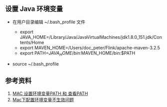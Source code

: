 ## 设置 Java 环境变量
* 在用户目录编辑 ~/.bash_profile 文件
  * export JAVA_HOME=/Library/Java/JavaVirtualMachines/jdk1.8.0_151.jdk/Contents/Home  
  * export MAVEN_HOME=/Users/doc_peter/Flink/apache-maven-3.2.5  
  * export PATH=$JAVA_HOME/bin:$MAVEN_HOME/bin:$PATH  

* source ~/.bash_profile

## 参考资料  
1. [MAC 设置环境变量PATH 和 查看PATH](https://www.jianshu.com/p/acb1f062a925)
2. [Mac下配置环境变量不生效问题](https://blog.csdn.net/nijun914/article/details/75808459)
